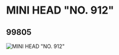 # MINI HEAD "NO. 912"
## 99805
![MINI HEAD "NO. 912"](https://lc-www-live-s.legocdn.com/media/bricks/5/2/4652355.jpg)